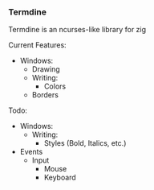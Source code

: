 ### Termdine
Termdine is an ncurses-like library for zig


Current Features: 
 - Windows:
   - Drawing 
   - Writing:
     - Colors 
   - Borders

Todo:
 - Windows:
   - Writing:
     - Styles (Bold, Italics, etc.)
 - Events
   - Input
     - Mouse
     - Keyboard
